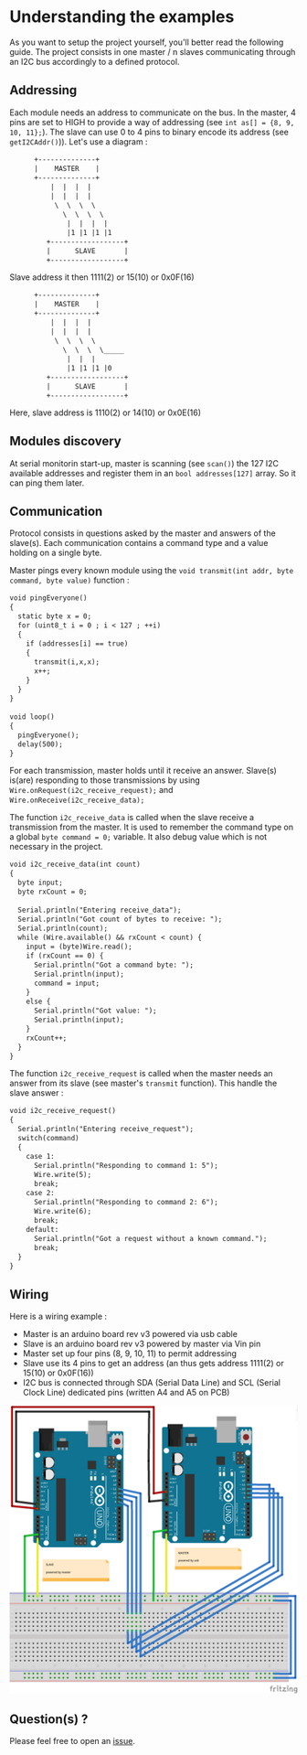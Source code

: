 # Understanding the examples

As you want to setup the project yourself, you'll better read the following guide. The project consists in one master / n slaves communicating through an I2C bus accordingly to a defined protocol.

## Addressing

Each module needs an address to communicate on the bus. In the master, 4 pins are set to HIGH to provide a way of addressing (see `int as[] = {8, 9, 10, 11};`). The slave can use 0 to 4 pins to binary encode its address (see `getI2CAddr()`)). Let's use a diagram :

```
      +--------------+
      |    MASTER    |
      +--------------+
          |  |  |  |
          |  |  |  |
           \  \  \  \
             \  \  \  \
              |  |  |  |
              |1 |1 |1 |1
         +------------------+
         |      SLAVE       |
         +------------------+
```

Slave address it then 1111(2) or 15(10) or 0x0F(16)

```
      +--------------+
      |    MASTER    |
      +--------------+
          |  |  |  |
          |  |  |  |
           \  \  \  \
             \  \  \  \_____
              |  |  |
              |1 |1 |1 |0
         +------------------+
         |      SLAVE       |
         +------------------+
```

Here, slave address is 1110(2) or 14(10) or 0x0E(16)

## Modules discovery

At serial monitorin start-up, master is scanning (see `scan()`) the 127 I2C available addresses and register them in an `bool addresses[127]` array. So it can ping them later.

## Communication

Protocol consists in questions asked by the master and answers of the slave(s). Each communication contains a command type and a value holding on a single byte.

Master pings every known module using the `void transmit(int addr, byte command, byte value)` function :

```
void pingEveryone()
{
  static byte x = 0;
  for (uint8_t i = 0 ; i < 127 ; ++i)
  {
    if (addresses[i] == true)
    {
      transmit(i,x,x);
      x++;
    }
  }
}

void loop()
{
  pingEveryone();
  delay(500);
}
```

For each transmission, master holds until it receive an answer.
Slave(s) is(are) responding to those transmissions by using `Wire.onRequest(i2c_receive_request);` and `Wire.onReceive(i2c_receive_data);`

The function `i2c_receive_data` is called when the slave receive a transmission from the master. It is used to remember the command type on a global `byte command = 0;` variable. It also debug value which is not necessary in the project.

```
void i2c_receive_data(int count)
{
  byte input;
  byte rxCount = 0;

  Serial.println("Entering receive_data");
  Serial.println("Got count of bytes to receive: ");
  Serial.println(count);
  while (Wire.available() && rxCount < count) {
    input = (byte)Wire.read();
    if (rxCount == 0) {
      Serial.println("Got a command byte: ");
      Serial.println(input);
      command = input;
    }
    else {
      Serial.println("Got value: ");
      Serial.println(input);
    }      
    rxCount++;
  }
}
```

The function `i2c_receive_request` is called when the master needs an answer from its slave (see master's `transmit` function). This handle the slave answer :

```
void i2c_receive_request()
{
  Serial.println("Entering receive_request");
  switch(command)
  {
    case 1:
      Serial.println("Responding to command 1: 5");
      Wire.write(5);
      break;
    case 2:
      Serial.println("Responding to command 2: 6");
      Wire.write(6);
      break;
    default:
      Serial.println("Got a request without a known command.");
      break;
  }
}
```

## Wiring

Here is a wiring example :
* Master is an arduino board rev v3 powered via usb cable
* Slave is an arduino board rev v3 powered by master via Vin pin
* Master set up four pins (8, 9, 10, 11) to permit addressing
* Slave use its 4 pins to get an address (an thus gets address 1111(2) or 15(10) or 0x0F(16))
* I2C bus is connected through SDA (Serial Data Line) and SCL (Serial Clock Line) dedicated pins (written A4 and A5 on PCB)


![wiring](wiring.png)

## Question(s) ?

Please feel free to open an [issue](https://github.com/valkheim/KTNE-IRL/issues).
